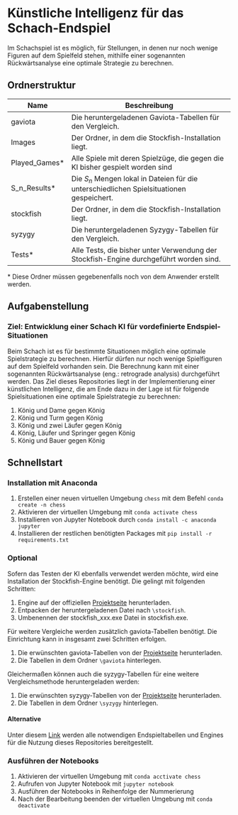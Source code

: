 # Künstliche Intelligenz für das Schach-Endspiel

Im Schachspiel ist es möglich, für Stellungen, in denen nur noch wenige Figuren auf dem Spielfeld stehen, mithilfe einer
sogenannten Rückwärtsanalyse eine optimale Strategie zu berechnen.

## Ordnerstruktur

| Name          | Beschreibung                                                                              |
|---------------|-------------------------------------------------------------------------------------------|
| gaviota       | Die heruntergeladenen Gaviota-Tabellen für den Vergleich.                                 |
| Images        | Der Ordner, in dem die Stockfish-Installation liegt.                                      |
| Played_Games* | Alle Spiele mit deren Spielzüge, die gegen die KI bisher gespielt worden sind             |
| S_n_Results*  | Die $S_n$ Mengen lokal in Dateien für die unterschiedlichen Spielsituationen gespeichert. |
| stockfish     | Der Ordner, in dem die Stockfish-Installation liegt.                                      |
| syzygy        | Die heruntergeladenen Syzygy-Tabellen für den Vergleich.                                  |
| Tests*        | Alle Tests, die bisher unter Verwendung der Stockfish-Engine durchgeführt worden sind.    |

\* Diese Ordner müssen gegebenenfalls noch von dem Anwender erstellt werden.

## Aufgabenstellung

### Ziel: Entwicklung einer Schach KI für vordefinierte Endspiel-Situationen

Beim Schach ist es für bestimmte Situationen möglich eine optimale Spielstrategie zu berechnen. Hierfür dürfen nur noch
wenige Spielfiguren auf dem Spielfeld vorhanden sein. Die Berechnung kann mit einer sogenannten Rückwärtsanalyse (eng.:
retrograde analysis) durchgeführt werden. Das Ziel dieses Repositories liegt in der Implementierung einer künstlichen
Intelligenz, die am Ende dazu in der Lage ist für folgende Spielsituationen eine optimale Spielstrategie zu berechnen:

1. König und Dame gegen König
2. König und Turm gegen König
3. König und zwei Läufer gegen König
4. König, Läufer und Springer gegen König
5. König und Bauer gegen König

## Schnellstart

### Installation mit Anaconda

1. Erstellen einer neuen virtuellen Umgebung ``chess`` mit dem Befehl ``conda create -n chess``
2. Aktivieren der virtuellen Umgebung mit ``conda activate chess``
3. Installieren von Jupyter Notebook durch ``conda install -c anaconda jupyter``
4. Installieren der restlichen benötigten Packages mit ``pip install -r requirements.txt``

### Optional

Sofern das Testen der KI ebenfalls verwendet werden möchte, wird eine Installation der Stockfish-Engine benötigt. Die
gelingt mit folgenden Schritten:

1. Engine auf der offiziellen [Projektseite](https://stockfishchess.org/download/) herunterladen.
2. Entpacken der heruntergeladenen Datei nach `\stockfish`.
3. Umbenennen der stockfish_xxx.exe Datei in stockfish.exe.

Für weitere Vergleiche werden zusätzlich gaviota-Tabellen benötigt. 
Die Einrichtung kann in insgesamt zwei Schritten erfolgen.

1. Die erwünschten gaviota-Tabellen von der [Projektseite](https://chess.cygnitec.com/tablebases/gaviota/) herunterladen.
2. Die Tabellen in dem Ordner `\gaviota` hinterlegen.

Gleichermaßen können auch die syzygy-Tabellen für eine weitere Vergleichsmethode heruntergeladen werden:

1. Die erwünschten syzygy-Tabellen von der [Projektseite](https://syzygy-tables.info/) herunterladen.
2. Die Tabellen in dem Ordner `\syzygy` hinterlegen.

#### Alternative

Unter diesem [Link](https://drive.google.com/file/d/1AwMUGTEsFGLw5NCMUP9eLcU7BZlbnhql/view?usp=drivesdk) werden alle notwendigen Endspieltabellen und Engines für die Nutzung dieses Repositories bereitgestellt.

### Ausführen der Notebooks

1. Aktivieren der virtuellen Umgebung mit ``conda acctivate chess``
2. Aufrufen von Jupyter Notebook mit ``jupyter notebook``
3. Ausführen der Notebooks in Reihenfolge der Nummerierung
4. Nach der Bearbeitung beenden der virtuellen Umgebung mit ``conda deactivate``

